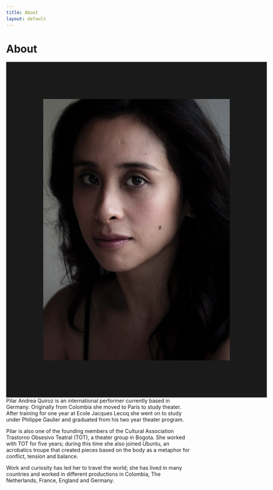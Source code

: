 ```yaml
---
title: About
layout: default
---
```


# About

<img style="float: left" border=100 width=600 src="/assets/front.jpg">

Pilar Andrea Quiroz is an international performer currently based in
Germany. Originally from Colombia she moved to Paris to study theater. After
training for one year at Ecole Jacques Lecoq she went on to study under
Philippe Gaulier and graduated from his two year theater program.

Pilar is also one of the founding members of the Cultural Association Trastorno
Obsesivo Teatral (TOT), a theater group in Bogota. She worked with TOT for five
years; during this time she also joined Ubuntu, an acrobatics troupe that
created pieces based on the body as a metaphor for conflict, tension and
balance.

Work and curiosity has led her to travel the world; she has lived in many
countries and worked in different productions in Colombia, The Netherlands,
France, England and Germany.
